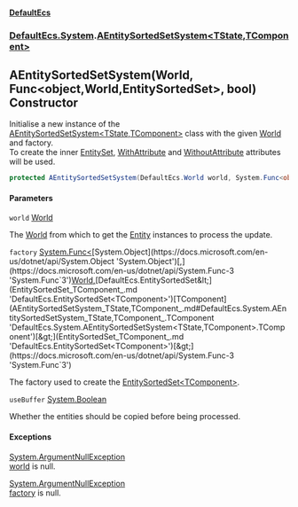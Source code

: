 #### [DefaultEcs](DefaultEcs.md 'DefaultEcs')
### [DefaultEcs.System](DefaultEcs.md#DefaultEcs.System 'DefaultEcs.System').[AEntitySortedSetSystem&lt;TState,TComponent&gt;](AEntitySortedSetSystem_TState,TComponent_.md 'DefaultEcs.System.AEntitySortedSetSystem<TState,TComponent>')

## AEntitySortedSetSystem(World, Func<object,World,EntitySortedSet<TComponent>>, bool) Constructor

Initialise a new instance of the [AEntitySortedSetSystem&lt;TState,TComponent&gt;](AEntitySortedSetSystem_TState,TComponent_.md 'DefaultEcs.System.AEntitySortedSetSystem<TState,TComponent>') class with the given [World](World.md 'DefaultEcs.World') and factory.  
To create the inner [EntitySet](EntitySet.md 'DefaultEcs.EntitySet'), [WithAttribute](WithAttribute.md 'DefaultEcs.System.WithAttribute') and [WithoutAttribute](WithoutAttribute.md 'DefaultEcs.System.WithoutAttribute') attributes will be used.

```csharp
protected AEntitySortedSetSystem(DefaultEcs.World world, System.Func<object,DefaultEcs.World,DefaultEcs.EntitySortedSet<TComponent>> factory, bool useBuffer);
```
#### Parameters

<a name='DefaultEcs.System.AEntitySortedSetSystem_TState,TComponent_.AEntitySortedSetSystem(DefaultEcs.World,System.Func_object,DefaultEcs.World,DefaultEcs.EntitySortedSet_TComponent__,bool).world'></a>

`world` [World](World.md 'DefaultEcs.World')

The [World](World.md 'DefaultEcs.World') from which to get the [Entity](Entity.md 'DefaultEcs.Entity') instances to process the update.

<a name='DefaultEcs.System.AEntitySortedSetSystem_TState,TComponent_.AEntitySortedSetSystem(DefaultEcs.World,System.Func_object,DefaultEcs.World,DefaultEcs.EntitySortedSet_TComponent__,bool).factory'></a>

`factory` [System.Func&lt;](https://docs.microsoft.com/en-us/dotnet/api/System.Func-3 'System.Func`3')[System.Object](https://docs.microsoft.com/en-us/dotnet/api/System.Object 'System.Object')[,](https://docs.microsoft.com/en-us/dotnet/api/System.Func-3 'System.Func`3')[World](World.md 'DefaultEcs.World')[,](https://docs.microsoft.com/en-us/dotnet/api/System.Func-3 'System.Func`3')[DefaultEcs.EntitySortedSet&lt;](EntitySortedSet_TComponent_.md 'DefaultEcs.EntitySortedSet<TComponent>')[TComponent](AEntitySortedSetSystem_TState,TComponent_.md#DefaultEcs.System.AEntitySortedSetSystem_TState,TComponent_.TComponent 'DefaultEcs.System.AEntitySortedSetSystem<TState,TComponent>.TComponent')[&gt;](EntitySortedSet_TComponent_.md 'DefaultEcs.EntitySortedSet<TComponent>')[&gt;](https://docs.microsoft.com/en-us/dotnet/api/System.Func-3 'System.Func`3')

The factory used to create the [EntitySortedSet&lt;TComponent&gt;](EntitySortedSet_TComponent_.md 'DefaultEcs.EntitySortedSet<TComponent>').

<a name='DefaultEcs.System.AEntitySortedSetSystem_TState,TComponent_.AEntitySortedSetSystem(DefaultEcs.World,System.Func_object,DefaultEcs.World,DefaultEcs.EntitySortedSet_TComponent__,bool).useBuffer'></a>

`useBuffer` [System.Boolean](https://docs.microsoft.com/en-us/dotnet/api/System.Boolean 'System.Boolean')

Whether the entities should be copied before being processed.

#### Exceptions

[System.ArgumentNullException](https://docs.microsoft.com/en-us/dotnet/api/System.ArgumentNullException 'System.ArgumentNullException')  
[world](AEntitySortedSetSystem_TState,TComponent_.AEntitySortedSetSystem(World,Func_object,World,EntitySortedSet_TComponent__,bool).md#DefaultEcs.System.AEntitySortedSetSystem_TState,TComponent_.AEntitySortedSetSystem(DefaultEcs.World,System.Func_object,DefaultEcs.World,DefaultEcs.EntitySortedSet_TComponent__,bool).world 'DefaultEcs.System.AEntitySortedSetSystem<TState,TComponent>.AEntitySortedSetSystem(DefaultEcs.World, System.Func<object,DefaultEcs.World,DefaultEcs.EntitySortedSet<TComponent>>, bool).world') is null.

[System.ArgumentNullException](https://docs.microsoft.com/en-us/dotnet/api/System.ArgumentNullException 'System.ArgumentNullException')  
[factory](AEntitySortedSetSystem_TState,TComponent_.AEntitySortedSetSystem(World,Func_object,World,EntitySortedSet_TComponent__,bool).md#DefaultEcs.System.AEntitySortedSetSystem_TState,TComponent_.AEntitySortedSetSystem(DefaultEcs.World,System.Func_object,DefaultEcs.World,DefaultEcs.EntitySortedSet_TComponent__,bool).factory 'DefaultEcs.System.AEntitySortedSetSystem<TState,TComponent>.AEntitySortedSetSystem(DefaultEcs.World, System.Func<object,DefaultEcs.World,DefaultEcs.EntitySortedSet<TComponent>>, bool).factory') is null.